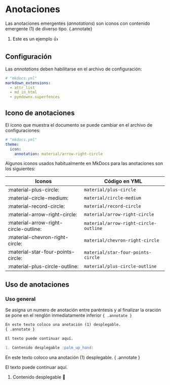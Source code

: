 

# Anotaciones


Las anotaciones emergentes (*annotations*) son iconos con contenido emergente (1) de diverso tipo.
{.annotate}

1. Este es un ejemplo :thumbsup:


## Configuración

Las *annotations* deben habilitarse en el archivo de configuración:

``` yaml 
# "mkdocs.yml"
markdown_extensions:
  - attr_list
  - md_in_html
  - pymdownx.superfences
```


## Icono de anotaciones

El ícono que muestra el documento se puede cambiar en el archivo de configuraciones:

``` yaml 
# "mkdocs.yml"
theme:
  icon:
    annotation: material/arrow-right-circle 
```

Algunos iconos usados habitualmente en MkDocs para las anotaciones son los siguientes:

|Iconos| Código en YML|
|---|---|
|:material-plus-circle: | `material/plus-circle`|
| :material-circle-medium:| `material/circle-medium`|
| :material-record-circle:| `material/record-circle`|
| :material-arrow-right-circle:| `material/arrow-right-circle` |
| :material-arrow-right-circle-outline: | `material/arrow-right-circle-outline` |
| :material-chevron-right-circle:| `material/chevron-right-circle` |
| :material-star-four-points-circle:| `material/star-four-points-circle`|
| :material-plus-circle-outline:| `material/plus-circle-outline` |

## Uso de anotaciones

### Uso general

Se asigna un numero de anotación entre paréntesis y al finalizar la oración se pone en el renglón inmediatamente inferior `{ .annotate }`


``` md hl_lines="2"
En este texto coloco una anotación (1) desplegable. 
{ .annotate }  

El texto puede continuar aquí.

1. Contenido desplegable :palm_up_hand:
```


En este texto coloco una anotación (1) desplegable. 
{ .annotate }

El texto puede continuar aquí.

1. Contenido desplegable :palm_up_hand:


